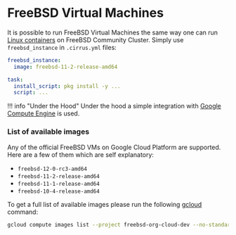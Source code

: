 # FreeBSD Virtual Machines

It is possible to run FreeBSD Virtual Machines the same way one can run [Linux containers](/guide/linux.md) on FreeBSD Community Cluster. 
Simply use `freebsd_instance` in `.cirrus.yml` files:

```yaml
freebsd_instance:
  image: freebsd-11-2-release-amd64

task:
  install_script: pkg install -y ...
  script: ...
```

!!! info "Under the Hood"
    Under the hood a simple integration with [Google Compute Engine](/guide/supported-computing-services.md#compute-engine) 
    is used.

### List of available images

Any of the official FreeBSD VMs on Google Cloud Platform are supported. Here are a few of them which are self explanatory:

* `freebsd-12-0-rc3-amd64`
* `freebsd-11-2-release-amd64`
* `freebsd-11-1-release-amd64`
* `freebsd-10-4-release-amd64`

To get a full list of available images please run the following [gcloud](https://cloud.google.com/sdk/gcloud/) command:

```bash
gcloud compute images list --project freebsd-org-cloud-dev --no-standard-images
```
